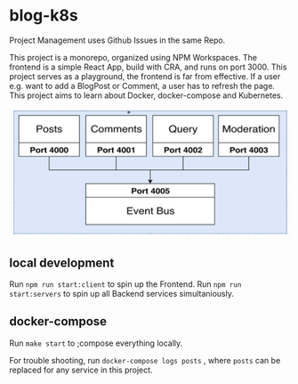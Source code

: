 # blog-k8s

Project Management uses Github Issues in the same Repo.

This project is a monorepo, organized using NPM Workspaces.
The frontend is a simple React App, build with CRA, and runs on port 3000.
This project serves as a playground, the frontend is far from effective. If a user e.g. want to add a BlogPost or Comment, a user has to refresh the page. 
This project aims to learn about Docker, docker-compose and Kubernetes.

![Services](docs/server.png)

## local development

Run `npm run start:client` to spin up the Frontend.
Run `npm run start:servers` to spin up all Backend services simultaniously.

## docker-compose

Run `make start` to ;compose everything locally.

For trouble shooting, run `docker-compose logs posts` , where `posts` can be replaced for any service in this project. 